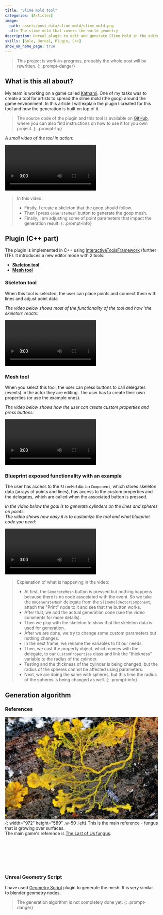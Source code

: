 ```yaml
---
title: "Slime mold tool"
categories: [Articles]
image:
  path: assets/post_data/slime_mold/slime_mold.png
  alt: The slime mold that covers the world geometry
description: Unreal plugin to edit and generate Slime Mold in the editor
skills: [Solo, Unreal, Plugin, C++]
show_on_home_page: true
---
```


> This project is work-in-progress, probably the whole post will be rewritten.
{: .prompt-danger}



## What is this all about?

My team is working on a game called [Katharsi](../Katharsi). One of my tasks was to create a tool for artists to spread the slime mold (the goop) around the game environment. In this article I will explain the plugin I created for this tool and how the generation is built on top of it.

> The source code of the plugin and this tool is available on [<i class="fab fa-github"></i> GitHub](https://github.com/SmailikHappy/SlimeMoldTool), where you can also find instructions on how to use it for you own project.
{: .prompt-tip}


*A small video of the tool in action:*

<video class="w-100" controls>
  <source src="../../assets/post_data/slime_mold/beta_tool_showcase.mp4" type="video/mp4">
</video>

> In this video:
> - Firstly, I create a skeleton that the goop should follow.
> - Then I press `GenerateMesh` button to generate the goop mesh.
> - Finally, I am adjusting some of point parameters that impact the generation result.
{: .prompt-info}



## Plugin (C++ part)

The plugin is implemented in C++ using [InteractiveToolsFramework](https://www.gradientspace.com/tutorials/2021/01/19/the-interactive-tools-framework-in-ue426) (further ITF). It introduces a new editor mode with 2 tools:

- [**Skeleton tool**](#skeleton-tool)
- [**Mesh tool**](#mesh-tool)

### Skeleton tool

When this tool is selected, the user can place points and connect them with lines and adjust point data

*The video below shows most of the functionality of the tool and how 'the skeleton' reacts:*

<video class="w-100" controls>
  <source src="../../assets/post_data/slime_mold/skeleton_tool_usage.mp4" type="video/mp4">
</video>

### Mesh tool

When you select this tool, the user can press buttons to call delegates (events) in the actor they are editing. The user has to create their own properties (or use the example ones).

*The video below shows how the user can create custom properties and press buttons:*

<video class="w-100" controls>
  <source src="../../assets/post_data/slime_mold/mesh_tool_usage.mp4" type="video/mp4">
</video>

### Blueprint exposed functionality with an example

The user has access to the `SlimeMoldActorComponent`, which stores skeleton data (arrays of points and lines), has access to the custom properties and the delegates, which are called when the associated button is pressed.

*In the video below the goal is to generate cylinders on the lines and spheres on points.*\
*The video shows how easy it is to customize the tool and what blueprint code you need:*

<video class="w-100" controls>
  <source src="../../assets/post_data/slime_mold/full_tool_usage.mp4" type="video/mp4">
</video>

> Explanation of what is happening in the video:
> - At first, the `GenerateMesh` button is pressed but nothing happens because there is no code associated with the event. So we take the `OnGenerateMesh` delegate from the `SlimeMoldActorComponent`, attach the "Print" node to it and see that the button works.
> - After that, we add the actual generation code (see the video comments for more details).
> - Then we play with the skeleton to show that the skeleton data is used for generation.
> - After we are done, we try to change some custom parameters but nothing changes.
> - In the next frame, we rename the variables to fit our needs.
> - Then, we cast the property object, which comes with the delegate, to our `CustomProperties` class and link the "thickness" variable to the radius of the cylinder.
> - Testing and the thickness of the cylinder is being changed, but the radius of the spheres cannot be affected using parameters.
> - Next, we are doing the same with spheres, but this time the radius of the spheres is being changed as well.
{: .prompt-info}



## Generation algorithm

### References

![img](../assets/post_data/slime_mold/reference.png){: width="972" height="589" .w-50 .left}
This is the main reference - fungus that is growing over surfaces.\
The main game's reference is [The Last of Us fungus](https://thelastofus.fandom.com/wiki/Cordyceps_brain_infection).
<br>
<br>
<br>
<br>
<br>
<br>
<br>

### Unreal Geometry Script

I have used [Geometry Script](https://dev.epicgames.com/documentation/en-us/unreal-engine/geometry-scripting-users-guide-in-unreal-engine) plugin to generate the mesh. It is very similar to blender geometry nodes.

> The generation algorithm is not completely done yet.
{: .prompt-danger}


